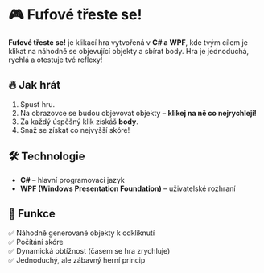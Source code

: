 # 🎮 Fufové třeste se!  

**Fufové třeste se!** je klikací hra vytvořená v **C# a WPF**, kde tvým cílem je klikat na náhodně se objevující objekty a sbírat body. Hra je jednoduchá, rychlá a otestuje tvé reflexy!  

## 🔥 Jak hrát  
1. Spusť hru.  
2. Na obrazovce se budou objevovat objekty – **klikej na ně co nejrychleji!**  
3. Za každý úspěšný klik získáš **body**.  
4. Snaž se získat co nejvyšší skóre!  

## 🛠 Technologie  
- **C#** – hlavní programovací jazyk  
- **WPF (Windows Presentation Foundation)** – uživatelské rozhraní  

## 📌 Funkce  
✅ Náhodně generované objekty k odkliknutí  
✅ Počítání skóre  
✅ Dynamická obtížnost (časem se hra zrychluje)  
✅ Jednoduchý, ale zábavný herní princip  
